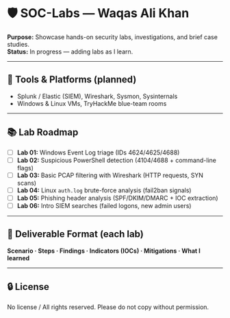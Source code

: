 # 🛡️ SOC-Labs — Waqas Ali Khan

**Purpose:** Showcase hands-on security labs, investigations, and brief case studies.  
**Status:** In progress — adding labs as I learn.

---

## 🔧 Tools & Platforms (planned)
- Splunk / Elastic (SIEM), Wireshark, Sysmon, Sysinternals
- Windows & Linux VMs, TryHackMe blue-team rooms

---

## 📚 Lab Roadmap
- [ ] **Lab 01:** Windows Event Log triage (IDs 4624/4625/4688)
- [ ] **Lab 02:** Suspicious PowerShell detection (4104/4688 + command-line flags)
- [ ] **Lab 03:** Basic PCAP filtering with Wireshark (HTTP requests, SYN scans)
- [ ] **Lab 04:** Linux `auth.log` brute-force analysis (fail2ban signals)
- [ ] **Lab 05:** Phishing header analysis (SPF/DKIM/DMARC + IOC extraction)
- [ ] **Lab 06:** Intro SIEM searches (failed logons, new admin users)

---

## 📄 Deliverable Format (each lab)
**Scenario · Steps · Findings · Indicators (IOCs) · Mitigations · What I learned**

---

## 🔒 License
No license / All rights reserved. Please do not copy without permission.
